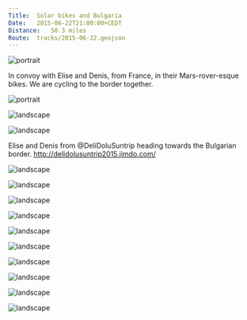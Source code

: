 ```yaml
---
Title:	Solar bikes and Bulgaria
Date:	2015-06-22T21:00:00+CEDT
Distance:	58.3 miles
Route:	tracks/2015-06-22.geojson
---
```


![portrait](https://farm1.staticflickr.com/362/19266853188_5cba0f0788.jpg "Breakfast ladies in Pirot")

In convoy with Elise and Denis, from France, in their Mars-rover-esque bikes. We are cycling to the border together.

![portrait](https://pbs.twimg.com/media/CIFcT41W8AASd5z.jpg:large "Solar rovers")

![landscape](https://farm4.staticflickr.com/3870/18833818623_4f91d87b04.jpg "Denis and Elise")

![landscape](https://farm4.staticflickr.com/3743/19268298639_660ae7326b.jpg "In convoy")

Elise and Denis from @DeliDoluSuntrip heading towards the Bulgarian border. http://delidolusuntrip2015.jimdo.com/

![landscape](https://farm4.staticflickr.com/3776/18831942094_b2de394ddd.jpg "Chimney in Serbia")

![landscape](https://farm1.staticflickr.com/294/19448132062_295c10d5eb.jpg "Nearing the border")

![landscape](https://farm4.staticflickr.com/3805/18831953674_5dcf3afdf0.jpg "Leaving Serbia")

![landscape](https://farm1.staticflickr.com/314/19266893378_70dd11d897.jpg "Bulgaria")

![landscape](https://farm1.staticflickr.com/405/19268335429_d834abd894.jpg "Cobbles")

![landscape](https://farm1.staticflickr.com/357/19448177082_7444d12858.jpg "Mountain")

![landscape](https://farm1.staticflickr.com/306/19448180582_622822110b.jpg "Abandoned sign")

![landscape](https://pbs.twimg.com/media/CIHmU7JWUAA8uJc.jpg "Road to Sofia")

![landscape](https://pbs.twimg.com/media/CIHmZqlW8AAa5lh.jpg "Road to Sofia")

![landscape](https://farm4.staticflickr.com/3918/19428441616_b2ce4a16c3.jpg "Bulgarian church")
